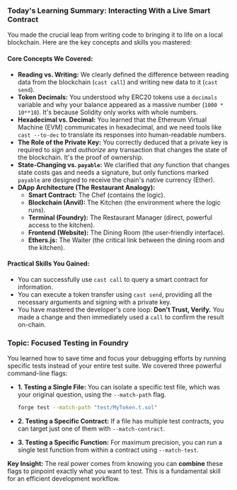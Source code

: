 ### **Today's Learning Summary: Interacting With a Live Smart Contract**

You made the crucial leap from writing code to bringing it to life on a local blockchain. Here are the key concepts and skills you mastered:

#### **Core Concepts We Covered:**

*   **Reading vs. Writing:** We clearly defined the difference between reading data from the blockchain (`cast call`) and writing new data to it (`cast send`).
*   **Token Decimals:** You understood why ERC20 tokens use a `decimals` variable and why your balance appeared as a massive number (`1000 * 10**18`). It's because Solidity only works with whole numbers.
*   **Hexadecimal vs. Decimal:** You learned that the Ethereum Virtual Machine (EVM) communicates in hexadecimal, and we need tools like `cast --to-dec` to translate its responses into human-readable numbers.
*   **The Role of the Private Key:** You correctly deduced that a private key is required to *sign* and *authorize* any transaction that changes the state of the blockchain. It's the proof of ownership.
*   **State-Changing vs. `payable`:** We clarified that *any* function that changes state costs gas and needs a signature, but only functions marked `payable` are designed to receive the chain's native currency (Ether).
*   **DApp Architecture (The Restaurant Analogy):**
    *   **Smart Contract:** The Chef (contains the logic).
    *   **Blockchain (Anvil):** The Kitchen (the environment where the logic runs).
    *   **Terminal (Foundry):** The Restaurant Manager (direct, powerful access to the kitchen).
    *   **Frontend (Website):** The Dining Room (the user-friendly interface).
    *   **Ethers.js:** The Waiter (the critical link between the dining room and the kitchen).

#### **Practical Skills You Gained:**

*   You can successfully use `cast call` to query a smart contract for information.
*   You can execute a token transfer using `cast send`, providing all the necessary arguments and signing with a private key.
*   You have mastered the developer's core loop: **Don't Trust, Verify.** You made a change and then immediately used a `call` to confirm the result on-chain.


### Topic: Focused Testing in Foundry

You learned how to save time and focus your debugging efforts by running specific tests instead of your entire test suite. We covered three powerful command-line flags:

*   **1. Testing a Single File:**
    You can isolate a specific test file, which was your original question, using the `--match-path` flag.
    ```bash
    forge test --match-path "test/MyToken.t.sol"
    ```

*   **2. Testing a Specific Contract:**
    If a file has multiple test contracts, you can target just one of them with `--match-contract`.

*   **3. Testing a Specific Function:**
    For maximum precision, you can run a single test function from within a contract using `--match-test`.

**Key Insight:** The real power comes from knowing you can **combine** these flags to pinpoint exactly what you want to test. This is a fundamental skill for an efficient development workflow.

